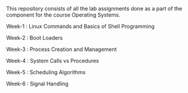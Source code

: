 This repository consists of all the lab assignments done as a part of the component for the course Operating Systems.

Week-1 : Linux Commands and Basics of Shell Programming

Week-2 : Boot Loaders

Week-3 : Process Creation and Management

Week-4 : System Calls vs Procedures

Week-5 : Scheduling Algorithms

Week-6 : Signal Handling